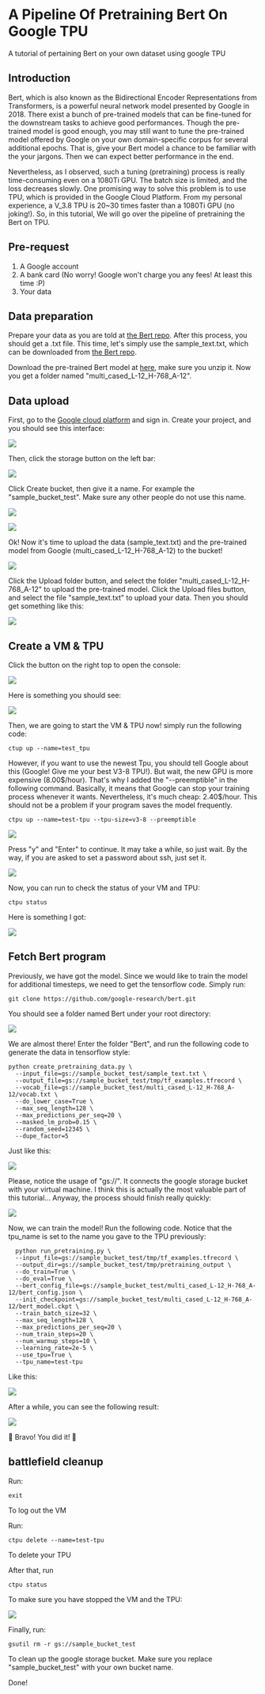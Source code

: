 # A Pipeline Of Pretraining Bert On Google TPU

A tutorial of pertaining Bert on your own dataset using google TPU

## Introduction

Bert, which is also known as the Bidirectional Encoder Representations from Transformers, is a powerful neural network model presented by Google in 2018. There exist a bunch of pre-trained models that can be fine-tuned for the downstream tasks to achieve good performances. Though the pre-trained model is good enough, you may still want to tune the pre-trained model offered by Google on your own domain-specific corpus for several additional epochs. That is, give your Bert model a chance to be familiar with the your jargons. Then we can expect better performance in the end.

Nevertheless, as I observed, such a tuning (pretraining) process is really time-consuming even on a 1080Ti GPU. The batch size is limited, and the loss decreases slowly. One promising way to solve this problem is to use TPU, which is provided in the Google Cloud Platform. From my personal experience, a V_3.8 TPU is 20~30 times faster than a 1080Ti GPU (no joking!). So, in this tutorial, We will go over the pipeline of pretraining the Bert on TPU. 

## Pre-request
1. A Google account
2. A bank card (No worry! Google won't charge you any fees! At least this time :P)
3. Your data

## Data preparation
Prepare your data as you are told at [the Bert repo](https://github.com/google-research/bert#pre-training-with-bert). After this process, you should get a .txt file. This time, let's simply use the sample_text.txt, which can be downloaded from [the Bert repo](https://github.com/google-research/bert.git). 

Download the pre-trained Bert model at [here](https://storage.googleapis.com/bert_models/2018_11_23/multi_cased_L-12_H-768_A-12.zip), make sure you unzip it. Now you get a folder named "multi_cased_L-12_H-768_A-12".

## Data upload
First, go to the [Google cloud platform](https://cloud.google.com) and sign in. Create your project, and you should see this interface:

<p>
    <img src="image/1.png"/>
</p>

Then, click the storage button on the left bar:

<p>
    <img src="image/2.png"/>
</p>

Click Create bucket, then give it a name. For example the "sample_bucket_test". Make sure any other people do not use this name. 

<p>
    <img src="image/3.png"/>
</p>

<p>
    <img src="image/4.png"/>
</p>

Ok! Now it's time to upload the data (sample_text.txt) and the pre-trained model from Google (multi_cased_L-12_H-768_A-12) to the bucket!

<p>
    <img src="image/5.png"/>
</p>

Click the Upload folder button, and select the folder "multi_cased_L-12_H-768_A-12" to upload the pre-trained model. Click the Upload files button, and select the file "sample_text.txt" to upload your data. Then you should get something like this:

<p>
    <img src="image/6.png"/>
</p>

## Create a VM & TPU
Click the button on the right top to open the console:

<p>
    <img src="image/7.png"/>
</p>

Here is something you should see:

<p>
    <img src="image/8.png"/>
</p>

Then, we are going to start the VM & TPU now! simply run the following code:

```
ctup up --name=test_tpu
```

However, if you want to use the newest Tpu, you should tell Google about this (Google! Give me your best V3-8 TPU!). But wait, the new GPU is more expensive (8.00$/hour). That's why I added the "--preemptible" in the following command. Basically, it means that Google can stop your training process whenever it wants. Nevertheless, it's much cheap: 2.40$/hour. This should not be a problem if your program saves the model frequently. 

```
ctpu up --name=test-tpu --tpu-size=v3-8 --preemptible  
```

<p>
    <img src="image/9.png"/>
</p>

Press "y" and "Enter" to continue. It may take a while, so just wait. By the way, if you are asked to set a password about ssh, just set it. 

<p>
    <img src="image/10.png"/>
</p>

Now, you can run to check the status of your VM and TPU:

```
ctpu status
```

Here is something I got:

<p>
    <img src="image/11.png"/>
</p>

## Fetch Bert program
Previously, we have got the model. Since we would like to train the model for additional timesteps, we need to get the tensorflow code. Simply run:

```
git clone https://github.com/google-research/bert.git
```

You should see a folder named Bert under your root directory:

<p>
    <img src="image/12.png"/>
</p>

We are almost there! Enter the folder "Bert", and run the following code to generate the data in tensorflow style:

```
python create_pretraining_data.py \
  --input_file=gs://sample_bucket_test/sample_text.txt \
  --output_file=gs://sample_bucket_test/tmp/tf_examples.tfrecord \
  --vocab_file=gs://sample_bucket_test/multi_cased_L-12_H-768_A-12/vocab.txt \
  --do_lower_case=True \
  --max_seq_length=128 \
  --max_predictions_per_seq=20 \
  --masked_lm_prob=0.15 \
  --random_seed=12345 \
  --dupe_factor=5
```
Just like this:

<p>
    <img src="image/13.png"/>
</p>

Please, notice the usage of "gs://". It connects the google storage bucket with your virtual machine. I think this is actually the most valuable part of this tutorial... Anyway, the process should finish really quickly:

<p>
    <img src="image/14.png"/>
</p>

Now, we can train the model! Run the following code. Notice that the tpu_name is set to the name you gave to the TPU previously:

```
  python run_pretraining.py \
  --input_file=gs://sample_bucket_test/tmp/tf_examples.tfrecord \
  --output_dir=gs://sample_bucket_test/tmp/pretraining_output \
  --do_train=True \
  --do_eval=True \
  --bert_config_file=gs://sample_bucket_test/multi_cased_L-12_H-768_A-12/bert_config.json \
  --init_checkpoint=gs://sample_bucket_test/multi_cased_L-12_H-768_A-12/bert_model.ckpt \
  --train_batch_size=32 \
  --max_seq_length=128 \
  --max_predictions_per_seq=20 \
  --num_train_steps=20 \
  --num_warmup_steps=10 \
  --learning_rate=2e-5 \
  --use_tpu=True \
  --tpu_name=test-tpu
```
Like this:

<p>
    <img src="image/15.png"/>
</p>

After a while, you can see the following result:

<p>
    <img src="image/16.png"/>
</p>

🎉 Bravo! You did it! 🎉

## battlefield cleanup
Run: 
```
exit
```
To log out the VM

Run:
```
ctpu delete --name=test-tpu
```
To delete your TPU

After that, run
```
ctpu status
```
To make sure you have stopped the VM and the TPU:

<p>
    <img src="image/18.png"/>
</p>

Finally, run:

```
gsutil rm -r gs://sample_bucket_test
```

To clean up the google storage bucket. Make sure you replace "sample_bucket_test" with your own bucket name.

Done!
